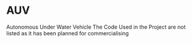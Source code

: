 # AUV
Autonomous Under Water Vehicle 
The Code Used in the Project are not listed as it has been planned for commercialising 
